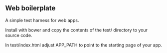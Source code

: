## Web boilerplate

A simple test harness for web apps.

Install with bower and copy the contents of the test/ directory to your
source code.

In test/index.html adjust APP_PATH to point to the starting page of your
app.
